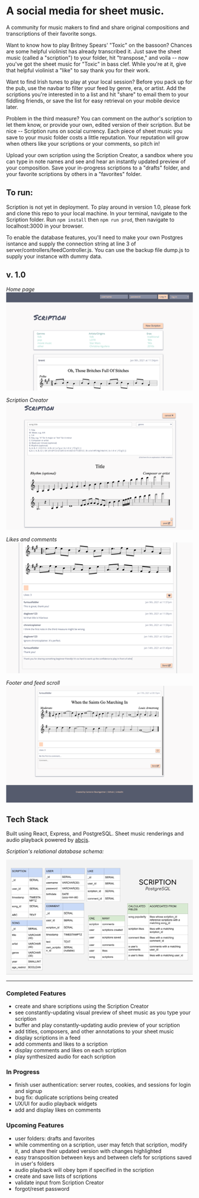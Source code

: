 # A social media for sheet music.

A community for music makers to find and share original compositions and transcriptions of their favorite songs. 

Want to know how to play Britney Spears' "Toxic" on the bassoon? Chances are some helpful violinist has already transcribed it. Just save the sheet music (called a "scription") to your folder, hit "transpose," and voila -- now you've got the sheet music for "Toxic" in bass clef. While you're at it, give that helpful violinist a "like" to say thank you for their work.

Want to find Irish tunes to play at your local session? Before you pack up for the pub, use the navbar to filter your feed by genre, era, or artist. Add the scriptions you're interested in to a list and hit "share" to email them to your fiddling friends, or save the list for easy retrieval on your mobile device later.

Problem in the third measure? You can comment on the author's scription to let them know, or provide your own, edited version of their scription. But be nice -- Scription runs on social currency. Each piece of sheet music you save to your music folder costs a little reputation. Your reputation will grow when others like your scriptions or your comments, so pitch in!

Upload your own scription using the Scription Creator, a sandbox where you can type in note names and see and hear an instantly updated preview of your composition. Save your in-progress scriptions to a "drafts" folder, and your favorite scriptions by others in a "favorites" folder. 

## To run:

Scription is not yet in deployment. To play around in version 1.0, please fork and clone this repo to your local machine. In your terminal, navigate to the Scription folder. Run `npm install` then `npm run prod`, then navigate to localhost:3000 in your browser. 

To enable the database features, you'll need to make your own Postgres isntance and supply the connection string at line 3 of server/controllers/feedController.js. You can use the backup file dump.js to supply your instance with dummy data. 

## v. 1.0
*Home page*
![scription home page screenshot](public/assets/v.1.0header.png "Scription home page")

*Scription Creator*
![scription creator screenshot](public/assets/v.1.0scriptioncreator.png "Scription Creator")

*Likes and comments*
![scription likes and comments screenshot](public/assets/v.1.0likescomments.png "Likes and comments")

*Footer and feed scroll*
![scription footer and feed scroll screenshot](public/assets/v.1.0footer.png "Footer and feed scroll")


## Tech Stack

Built using React, Express, and PostgreSQL. Sheet music renderings and audio playback powered by [abcjs](https://github.com/paulrosen/abcjs).

*Scription's relational database schema:*

![scription relational database schema](public/assets/postgresql-schema.jpg "Scription's Postgres schema")

---

### Completed Features

- create and share scriptions using the Scription Creator
- see constantly-updating visual preview of sheet music as you type your scription
- buffer and play constantly-updating audio preview of your scription
- add titles, composers, and other annotations to your sheet music
- display scriptions in a feed
- add comments and likes to a scription
- display comments and likes on each scription
- play synthesized audio for each scription

### In Progress

- finish user authentication: server routes, cookies, and sessions for login and signup 
- bug fix: duplicate scriptions being created
- UX/UI for audio playback widgets
- add and display likes on comments

### Upcoming Features

- user folders: drafts and favorites
- while commenting on a scription, user may fetch that scription, modify it, and share their updated version with changes highlighted
- easy transposition between keys and between clefs for scriptions saved in user's folders
- audio playback will obey bpm if specified in the scription
- create and save lists of scriptions
- validate input from Scription Creator
- forgot/reset password
